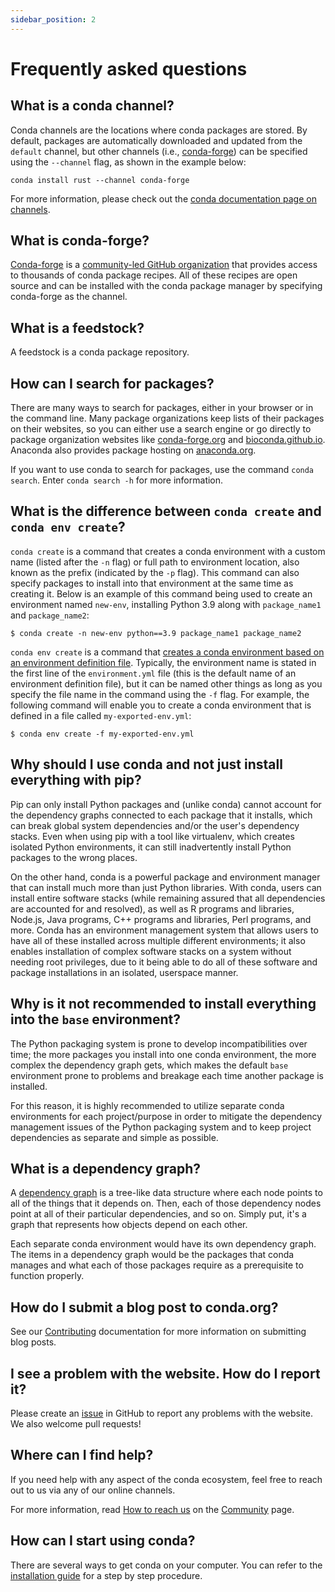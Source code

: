 ```yaml
---
sidebar_position: 2
---
```


# Frequently asked questions

## What is a conda channel?

Conda channels are the locations where conda packages are stored. By default, packages are automatically downloaded and updated from the `default` channel, but other channels (i.e., [conda-forge](https://conda-forge.org/)) can be specified using the `--channel` flag, as shown in the example below:

```
conda install rust --channel conda-forge
```

For more information, please check out the [conda documentation page on channels](https://docs.conda.io/projects/conda/en/latest/user-guide/concepts/channels.html).

## What is conda-forge?

[Conda-forge](https://conda-forge.org/) is a [community-led GitHub organization](https://github.com/conda-forge) that provides access to thousands of conda package recipes. All of these recipes are open source and can be installed with the conda package manager by specifying conda-forge as the channel.

## What is a feedstock?

A feedstock is a conda package repository.

## How can I search for packages?

There are many ways to search for packages, either in your browser or in the command line. Many package organizations keep lists of their packages on their websites, so you can either use a search engine or go directly to package organization websites like [conda-forge.org](https://conda-forge.org/) and [bioconda.github.io](https://bioconda.github.io/). Anaconda also provides package hosting on [anaconda.org](https://anaconda.org/).

If you want to use conda to search for packages, use the command `conda search`. Enter `conda search -h` for more information.

## What is the difference between `conda create` and `conda env create`?

`conda create` is a command that creates a conda environment with a custom name (listed after the `-n` flag) or full path to environment location, also known as the prefix (indicated by the `-p` flag). This command can also specify packages to install into that environment at the same time as creating it. Below is an example of this command being used to create an environment named `new-env`, installing Python 3.9 along with `package_name1` and `package_name2`:

```
$ conda create -n new-env python==3.9 package_name1 package_name2
```

`conda env create` is a command that [creates a conda environment based on an environment definition file](https://conda.io/projects/conda/en/latest/user-guide/tasks/manage-environments.html#creating-an-environment-from-an-environment-yml-file). Typically, the environment name is stated in the first line of the `environment.yml` file (this is the default name of an environment definition file), but it can be named other things as long as you specify the file name in the command using the `-f` flag. For example, the following command will enable you to create a conda environment that is defined in a file called `my-exported-env.yml`:

```
$ conda env create -f my-exported-env.yml
```

## Why should I use conda and not just install everything with pip?

Pip can only install Python packages and (unlike conda) cannot account for the dependency graphs connected to each package that it installs, which can break global system dependencies and/or the user's dependency stacks. Even when using pip with a tool like virtualenv, which creates isolated Python environments, it can still inadvertently install Python packages to the wrong places.

On the other hand, conda is a powerful package and environment manager that can install much more than just Python libraries. With conda, users can install entire software stacks (while remaining assured that all dependencies are accounted for and resolved), as well as R programs and libraries, Node.js, Java programs, C++ programs and libraries, Perl programs, and more. Conda has an environment management system that allows users to have all of these installed across multiple different environments; it also enables installation of complex software stacks on a system without needing root privileges, due to it being able to do all of these software and package installations in an isolated, userspace manner.

## Why is it not recommended to install everything into the `base` environment?

The Python packaging system is prone to develop incompatibilities over time; the more packages you install into one conda environment, the more complex the dependency graph gets, which makes the default `base` environment prone to problems and breakage each time another package is installed.

For this reason, it is highly recommended to utilize separate conda environments for each project/purpose in order to mitigate the dependency management issues of the Python packaging system and to keep project dependencies as separate and simple as possible.

## What is a dependency graph?

A [dependency graph](https://en.wikipedia.org/wiki/Dependency_graph) is a tree-like data structure where each node points to all of the things that it depends on. Then, each of those dependency nodes point at all of their particular dependencies, and so on. Simply put, it's a graph that represents how objects depend on each other.

Each separate conda environment would have its own dependency graph. The items in a dependency graph would be the packages that conda manages and what each of those packages require as a prerequisite to function properly.

## How do I submit a blog post to conda.org?

See our [Contributing](https://github.com/conda-incubator/conda-dot-org/blob/main/CONTRIBUTING.md) documentation for more information on submitting blog posts.

## I see a problem with the website. How do I report it?

Please create an [issue](https://github.com/conda-incubator/conda-dot-org/issues) in GitHub to report any problems with the website. We also welcome pull requests!

## Where can I find help?

If you need help with any aspect of the conda ecosystem, feel free to reach out to us via any of our online channels.

For more information, read [How to reach us](/community/#how-to-reach-us) on the [Community](/community) page.

## How can I start using conda?

There are several ways to get conda on your computer. You can refer to the [installation guide](https://docs.conda.io/projects/conda/en/latest/user-guide/install/index.html) for a step by step procedure. 